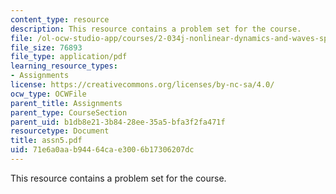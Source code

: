 ```yaml
---
content_type: resource
description: This resource contains a problem set for the course.
file: /ol-ocw-studio-app/courses/2-034j-nonlinear-dynamics-and-waves-spring-2007/71e6a0aab94464cae3006b17306207dc_assn5.pdf
file_size: 76893
file_type: application/pdf
learning_resource_types:
- Assignments
license: https://creativecommons.org/licenses/by-nc-sa/4.0/
ocw_type: OCWFile
parent_title: Assignments
parent_type: CourseSection
parent_uid: b1db8e21-3b84-28ee-35a5-bfa3f2fa471f
resourcetype: Document
title: assn5.pdf
uid: 71e6a0aa-b944-64ca-e300-6b17306207dc
---
```

This resource contains a problem set for the course.